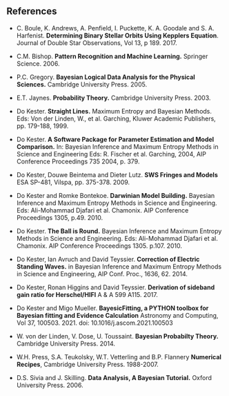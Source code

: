 
## References

<a name="boule"></a>  
+ C. Boule, K. Andrews, A. Penfield, I. Puckette, K. A. Goodale and 
S. A. Harfenist. **Determining Binary Stellar Orbits Using Kepplers Equation**.
Journal of Double Star Observations, Vol 13, p 189. 2017.<br>

<a name="bischop"></a>  
+ C.M. Bishop. **Pattern Recognition and Machine Learning.**
Springer Science. 2006.<br>

<a name="gregory"></a>  
+ P.C. Gregory. **Bayesian Logical Data Analysis for the Physical Sciences.**
Cambridge University Press. 2005.<br>

<a name="jaynes"></a>  
+ E.T. Jaynes. **Probability Theory.**
Cambridge University Press. 2003.<br>

<a name="kester1"></a>  
+ Do Kester. **Straight Lines.**
Maximum Entropy and Bayesian Methods. Eds: Von der Linden, W., et al.
Garching, Kluwer Academic Publishers, pp. 179-188, 1999.<br>

<a name="kester2"></a>  
+ Do Kester. **A Software Package for Parameter Estimation and Model Comparison.**
In: Bayesian Inference and Maximum Entropy Methods in Science and Engineering
Eds: R. Fischer et al.
Garching, 2004, AIP Conference Proceedings 735 2004, p. 379.<br>

<a name="kester3"></a>  
+ Do Kester, Douwe Beintema and Dieter Lutz. 
**SWS Fringes and Models**
ESA SP-481, Vilspa, pp. 375-378. 2009.<br>

<a name="kester4"></a>  
+ Do Kester and Romke Bontekoe.
**Darwinian Model Building.**
Bayesian Inference and Maximum Entropy Methods in Science and Engineering.
Eds: Ali-Mohammad Djafari et al. Chamonix. 
AIP Conference Proceedings 1305, p.49. 2010.<br>

<a name="kester5"></a>  
+ Do Kester.
**The Ball is Round.**
Bayesian Inference and Maximum Entropy Methods in Science and Engineering.
Eds: Ali-Mohammad Djafari et al. Chamonix.
AIP Conference Proceedings 1305. p.107. 2010.<br>

<a name="kester6"></a>  
+ Do Kester, Ian Avruch and David Teyssier. 
**Correction of Electric Standing Waves.** 
in Bayesian Inference and Maximum Entropy Methods in Science and Engineering,
AIP Conf. Proc., 1636, 62. 2014.<br>

<a name="kester7"></a>  
+ Do Kester, Ronan Higgins and David Teyssier.
**Derivation of sideband gain ratio for Herschel/HIFI**
A &amp; A 599 A115. 2017.<br>

<a name="kester8"></a>  
+ Do Kester and Migo Mueller.
**BayesicFitting, a PYTHON toolbox for Bayesian fitting and Evidence Calculation**
Astronomy and Computing, Vol 37, 100503. 2021. doi: 10.1016/j.ascom.2021.100503<br>

<a name="linden"></a>  
+ W. von der Linden, V. Dose, U. Toussaint. 
**Bayesian Probabilty Theory.** 
Cambridge University Press. 2014.<br>

<a name="press"></a>
+ W.H. Press, S.A. Teukolsky, W.T. Vetterling and B.P. Flannery
**Numerical Recipes**,
Cambridge University Press. 1988-2007. <br>

<a name="sivia"></a>
+ D.S. Sivia and J. Skilling. 
**Data Analysis, A Bayesian Tutorial.** 
Oxford University Press. 2006.<br>

